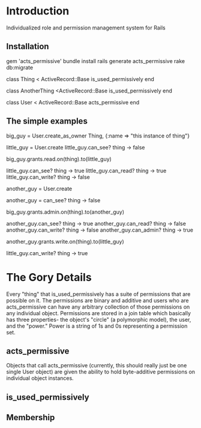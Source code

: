 # Introduction

Individualized role and permission management system for Rails

## Installation

gem 'acts_permissive'
bundle install
rails generate acts_permissive
rake db:migrate

class Thing < ActiveRecord::Base
  is_used_permissively
end

class AnotherThing <ActiveRecord::Base
  is_used_permissively
end

class User < ActiveRecord::Base
  acts_permissive
end

## The simple examples

big_guy = User.create_as_owner Thing, {:name => "this instance of thing"}

little_guy = User.create
little_guy.can_see? thing -> false

big_guy.grants.read.on(thing).to(little_guy)

little_guy.can_see? thing -> true
little_guy.can_read? thing -> true
little_guy.can_write? thing -> false

another_guy = User.create

another_guy = can_see? thing -> false

big_guy.grants.admin.on(thing).to(another_guy)

another_guy.can_see? thing -> true
another_guy.can_read? thing -> false
another_guy.can_write? thing -> false
another_guy.can_admin? thing -> true

another_guy.grants.write.on(thing).to(little_guy)

little_guy.can_write? thing -> true

# The Gory Details

Every "thing" that is_used_permissively has a suite of permissions that are possible on it.
The permissions are binary and additive and users who are acts_permissive can have any arbitrary
collection of those permissions on any individual object. Permissions are stored in a join table
which basically has three properties- the object's "circle" (a polymorphic model), the user, and
the "power." Power is a string of 1s and 0s representing a permission set.

## acts_permissive

Objects that call acts_permissive (currently, this should really just be one single User object)
are given the ability to hold byte-additive permissions on individual object instances.

## is_used_permissively

## Membership


